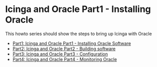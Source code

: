 # Icinga and Oracle Part1 - Installing Oracle

This howto series should show the steps to bring up Icinga with Oracle

* [Part1: Icinga and Oracle Part1 - Installing Oracle Software](attachments/icinga_and_oracle_part1_installing_oracle_software.pdf)
* [Part2: Icinga and Oracle Part2 - Building software](attachments/icinga_and_oracle_part2_building_software.pdf)
* [Part3: Icinga and Oracle Part3 - Configuration](attachments/icinga_and_oracle_part3_configuration.pdf)
* [Part4: Icinga and Oracle Part4 - Monitoring Oracle](attachments/icinga_and_oracle_part4_monitoring_oracle.pdf)
